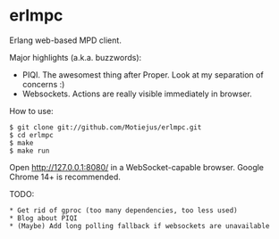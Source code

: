 erlmpc
======

Erlang web-based MPD client.

Major highlights (a.k.a. buzzwords):

* PIQI. The awesomest thing after Proper. Look at my separation of concerns :)
* Websockets. Actions are really visible immediately in browser.

How to use:

    $ git clone git://github.com/Motiejus/erlmpc.git
    $ cd erlmpc
    $ make
    $ make run

Open http://127.0.0.1:8080/ in a WebSocket-capable browser. Google Chrome 14+
is recommended.

TODO:

    * Get rid of gproc (too many dependencies, too less used)
    * Blog about PIQI
    * (Maybe) Add long polling fallback if websockets are unavailable
